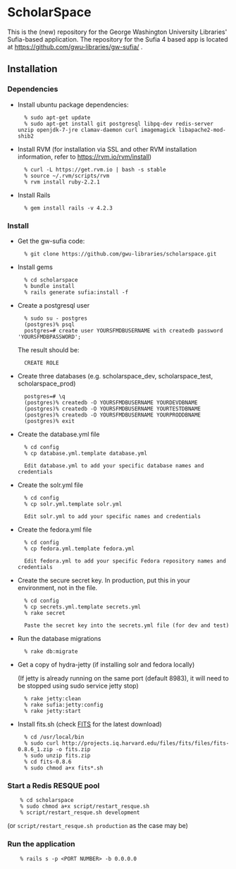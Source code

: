 # ScholarSpace

This is the (new) repository for the George Washington University Libraries' Sufia-based
application.  The repository for the Sufia 4 based app is located at
https://github.com/gwu-libraries/gw-sufia/ .

Installation
------------

### Dependencies

* Install ubuntu package dependencies:

        % sudo apt-get update
        % sudo apt-get install git postgresql libpq-dev redis-server unzip openjdk-7-jre clamav-daemon curl imagemagick libapache2-mod-shib2

* Install RVM (for installation via SSL and other RVM installation information, refer to https://rvm.io/rvm/install)

        % curl -L https://get.rvm.io | bash -s stable
        % source ~/.rvm/scripts/rvm
        % rvm install ruby-2.2.1

* Install Rails

        % gem install rails -v 4.2.3

### Install

* Get the gw-sufia code:

        % git clone https://github.com/gwu-libraries/scholarspace.git

* Install gems

        % cd scholarspace
        % bundle install
        % rails generate sufia:install -f

* Create a postgresql user

        % sudo su - postgres
        (postgres)% psql
        postgres=# create user YOURSFMDBUSERNAME with createdb password 'YOURSFMDBPASSWORD';

  The result should be:

        CREATE ROLE

* Create three databases (e.g. scholarspace_dev, scholarspace_test, scholarspace_prod)

        postgres=# \q
        (postgres)% createdb -O YOURSFMDBUSERNAME YOURDEVDBNAME
        (postgres)% createdb -O YOURSFMDBUSERNAME YOURTESTDBNAME
        (postgres)% createdb -O YOURSFMDBUSERNAME YOURPRODDBNAME
        (postgres)% exit

* Create the database.yml file

        % cd config
        % cp database.yml.template database.yml

        Edit database.yml to add your specific database names and credentials

* Create the solr.yml file

        % cd config
        % cp solr.yml.template solr.yml

        Edit solr.yml to add your specific names and credentials

* Create the fedora.yml file

        % cd config
        % cp fedora.yml.template fedora.yml

        Edit fedora.yml to add your specific Fedora repository names and credentials

* Create the secure secret key.  In production, put this in your environment, not in the file.

        % cd config
        % cp secrets.yml.template secrets.yml
        % rake secret

        Paste the secret key into the secrets.yml file (for dev and test)

* Run the database migrations

        % rake db:migrate

* Get a copy of hydra-jetty (if installing solr and fedora locally)

  (If jetty is already running on the same port (default 8983), it will need to be stopped using sudo service jetty stop)

        % rake jetty:clean
        % rake sufia:jetty:config
        % rake jetty:start

* Install fits.sh (check [FITS](http://projects.iq.harvard.edu/fits/downloads) for the latest download)

        % cd /usr/local/bin
        % sudo curl http://projects.iq.harvard.edu/files/fits/files/fits-0.8.6_1.zip -o fits.zip
        % sudo unzip fits.zip
        % cd fits-0.8.6
        % sudo chmod a+x fits*.sh

### Start a Redis RESQUE pool

        % cd scholarspace
        % sudo chmod a+x script/restart_resque.sh
        % script/restart_resque.sh development
   (or ```script/restart_resque.sh production``` as the case may be)

### Run the application

        % rails s -p <PORT NUMBER> -b 0.0.0.0

